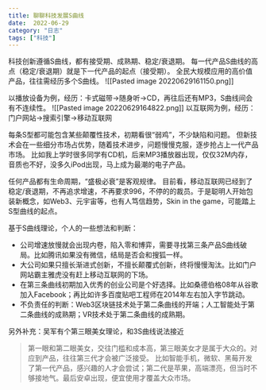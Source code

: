 ```yaml
---
title: 聊聊科技发展S曲线
date:  2022-06-29
category: "日志"
tags: ["科技"]
---
```

科技创新遵循S曲线，都有接受期、成熟期、稳定/衰退期。
每一代产品S曲线的高点（稳定/衰退期）就是下一代产品的起点（接受期）。
全民大规模应用的高价值产品，往往需经历多个S曲线。
![[Pasted image 20220629161150.png]]

以播放设备为例，经历：卡式磁带->随身听->CD，再往后还有MP3，S曲线间会有不连续性。
![[Pasted image 20220629164822.png]]
以互联网为例，经历：门户网站->搜索引擎->移动互联网

每条S型都可能包含某些颠覆性技术，初期看很“弱鸡”，不少缺陷和问题。
但新技术会在一些细分市场占优势，随着技术进步，问题慢慢克服，逐步抢占上一代产品市场。
比如我上学时很多同学有CD机，后来MP3播放器出现，仅仅32M内存，音质也不好，没多久iPod出现，马上成为最潮的电子产品。

任何产品都有生命周期，“盛极必衰”是客观规律。
目前看，移动互联网已经到了稳定/衰退期，不再追求增速，不再要求996，不停的的裁员。于是聪明人开始包装新概念，如Web3、元宇宙等，也有人笃信趋势，Skin in the game，可能踏上S型曲线的起点。

基于S曲线理论，个人的一些想法和判断：
- 公司增速放慢就会出现内卷，陷入零和博弈，需要寻找第三条产品S曲线破局。比如腾讯如果没有微信，结局是否会和搜狐一样。
- 大公司如果只擅长渐进式创新，不擅长颠覆式创新，终将慢慢淘汰。比如门户网站霸主雅虎没有赶上移动互联网的下场。
-  在第三条曲线初期加入优秀的创业公司是个好选择。比如桑德伯格08年从谷歌加入Facebook；再比如许多百度贴吧工程师在2014年左右加入字节跳动。
- 不负责任的判断：Web3区块链技术处于第二条曲线的开端；人工智能处于第二条曲线的成熟期；VR技术处于第二条曲线的成熟期。

另外补充：吴军有个第三眼美女理论，和3S曲线说法接近
>第一眼和第二眼美女，交往门槛和成本高，第三眼美女才是属于大众的。对应到产品，往往第三代才会被广泛接受。
>比如智能手机，微软、黑莓开发了第一代产品，感兴趣的人才会尝试；第二代是苹果，高端漂亮，但当时不够接地气。最后安卓出现，便宜使用才覆盖大众市场。

